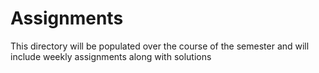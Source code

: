 # Assignments
This directory will be populated over the course of the semester and will include weekly assignments along with solutions